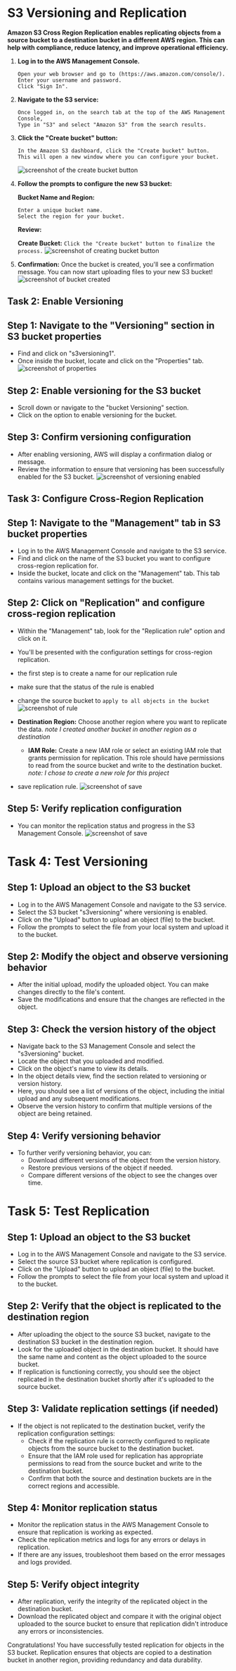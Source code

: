 # S3 Versioning and Replication

**Amazon S3 Cross Region Replication enables replicating objects from a source bucket to a destination bucket in a different AWS region. This can help with compliance, reduce latency, and improve operational efficiency.**


1. **Log in to the AWS Management Console.**
   ```
   Open your web browser and go to (https://aws.amazon.com/console/).
   Enter your username and password.
   Click "Sign In".
   ```
2. **Navigate to the S3 service:**
   ```
   Once logged in, on the search tab at the top of the AWS Management Console,
   Type in "S3" and select "Amazon S3" from the search results.
   ```

3. **Click the "Create bucket" button:**
   ```
   In the Amazon S3 dashboard, click the "Create bucket" button.
   This will open a new window where you can configure your bucket.
   ```
   ![screenshot of the create bucket button](image/Create_bucket.png)

4. **Follow the prompts to configure the new S3 bucket:**
   
   **Bucket Name and Region:**
   ```
   Enter a unique bucket name.
   Select the region for your bucket.
   ```
   
   **Review:**
   
   **Create Bucket:**
   `Click the "Create bucket" button to finalize the process.`
   ![screenshot of creating bucket button](image/Creating_bucket.png)

5. **Confirmation:**
   Once the bucket is created, you'll see a confirmation message.
   You can now start uploading files to your new S3 bucket!
   ![screenshot of bucket created](image/s3versioning1.png)

## Task 2: Enable Versioning

## Step 1: Navigate to the "Versioning" section in S3 bucket properties
- Find and click on "s3versioning1".
- Once inside the bucket, locate and click on the "Properties" tab.
  ![screenshot of properties](image/s3versioningproperties.png)

## Step 2: Enable versioning for the S3 bucket
- Scroll down or navigate to the "bucket Versioning" section.
- Click on the option to enable versioning for the bucket.

## Step 3: Confirm versioning configuration
- After enabling versioning, AWS will display a confirmation dialog or message.
- Review the information to ensure that versioning has been successfully enabled for the S3 bucket.
  ![screenshot of versioning enabled](image/s3versioningenabled.png)


## Task 3: Configure Cross-Region Replication

## Step 1: Navigate to the "Management" tab in S3 bucket properties
- Log in to the AWS Management Console and navigate to the S3 service.
- Find and click on the name of the S3 bucket you want to configure cross-region replication for.
- Inside the bucket, locate and click on the "Management" tab. This tab contains various management settings for the bucket.

## Step 2: Click on "Replication" and configure cross-region replication
- Within the "Management" tab, look for the "Replication rule" option and click on it.
- You'll be presented with the configuration settings for cross-region replication.
- the first step is to create a name for our replication rule
- make sure that the status of the rule is enabled
- change the source bucket to `apply to all objects in the bucket`
  ![screenshot of rule](image/s3versioningapply.png)
- **Destination Region:** Choose another region where you want to replicate the data.
   *note* *I created another bucket in another region as a destination*
  - **IAM Role:** Create a new IAM role or select an existing IAM role that grants permission for replication. This role should have permissions to read from the source bucket and write to the destination bucket. *note:* *I chose to create a new role for this project*

- save replication rule.
![screenshot of save](image/s3virsioningsave.png)



## Step 5: Verify replication configuration
- You can monitor the replication status and progress in the S3 Management Console.
![screenshot of save](image/s3virsioningconfirm.png)

# Task 4: Test Versioning

## Step 1: Upload an object to the S3 bucket
- Log in to the AWS Management Console and navigate to the S3 service.
- Select the S3 bucket "s3versioning" where versioning is enabled.
- Click on the "Upload" button to upload an object (file) to the bucket.
- Follow the prompts to select the file from your local system and upload it to the bucket.

## Step 2: Modify the object and observe versioning behavior
- After the initial upload, modify the uploaded object. You can make changes directly to the file's content.
- Save the modifications and ensure that the changes are reflected in the object.

## Step 3: Check the version history of the object
- Navigate back to the S3 Management Console and select the "s3versioning" bucket.
- Locate the object that you uploaded and modified.
- Click on the object's name to view its details.
- In the object details view, find the section related to versioning or version history.
- Here, you should see a list of versions of the object, including the initial upload and any subsequent modifications.
- Observe the version history to confirm that multiple versions of the object are being retained.

## Step 4: Verify versioning behavior
- To further verify versioning behavior, you can:
  - Download different versions of the object from the version history.
  - Restore previous versions of the object if needed.
  - Compare different versions of the object to see the changes over time.
# Task 5: Test Replication

## Step 1: Upload an object to the S3 bucket
- Log in to the AWS Management Console and navigate to the S3 service.
- Select the source S3 bucket where replication is configured.
- Click on the "Upload" button to upload an object (file) to the bucket.
- Follow the prompts to select the file from your local system and upload it to the bucket.

## Step 2: Verify that the object is replicated to the destination region
- After uploading the object to the source S3 bucket, navigate to the destination S3 bucket in the destination region.
- Look for the uploaded object in the destination bucket. It should have the same name and content as the object uploaded to the source bucket.
- If replication is functioning correctly, you should see the object replicated in the destination bucket shortly after it's uploaded to the source bucket.

## Step 3: Validate replication settings (if needed)
- If the object is not replicated to the destination bucket, verify the replication configuration settings:
  - Check if the replication rule is correctly configured to replicate objects from the source bucket to the destination bucket.
  - Ensure that the IAM role used for replication has appropriate permissions to read from the source bucket and write to the destination bucket.
  - Confirm that both the source and destination buckets are in the correct regions and accessible.

## Step 4: Monitor replication status
- Monitor the replication status in the AWS Management Console to ensure that replication is working as expected.
- Check the replication metrics and logs for any errors or delays in replication.
- If there are any issues, troubleshoot them based on the error messages and logs provided.

## Step 5: Verify object integrity
- After replication, verify the integrity of the replicated object in the destination bucket.
- Download the replicated object and compare it with the original object uploaded to the source bucket to ensure that replication didn't introduce any errors or inconsistencies.

Congratulations! You have successfully tested replication for objects in the S3 bucket. Replication ensures that objects are copied to a destination bucket in another region, providing redundancy and data durability.







